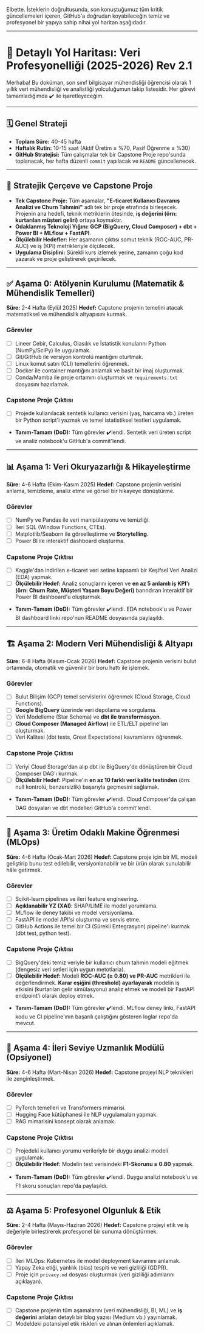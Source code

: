 Elbette. İsteklerin doğrultusunda, son konuştuğumuz tüm kritik güncellemeleri içeren, GitHub'a doğrudan koyabileceğin temiz ve profesyonel bir yapıya sahip nihai yol haritan aşağıdadır.

---

# 📘 Detaylı Yol Haritası: Veri Profesyonelliği (2025-2026) Rev 2.1

Merhaba! Bu doküman, son sınıf bilgisayar mühendisliği öğrencisi olarak 1 yıllık veri mühendisliği ve analistliği yolculuğumun takip listesidir. Her görevi tamamladığımda ✔️ ile işaretleyeceğim.

---

## 🗓️ Genel Strateji
- **Toplam Süre:** 40-45 hafta
- **Haftalık Rutin:** 10-15 saat (Aktif Üretim ≥ %70, Pasif Öğrenme ≤ %30)
- **GitHub Stratejisi:** Tüm çalışmalar tek bir Capstone Proje repo'sunda toplanacak, her hafta düzenli `commit` yapılacak ve `README` güncellenecek.

---

## 🎯 Stratejik Çerçeve ve Capstone Proje
- **Tek Capstone Proje:** Tüm aşamalar, **"E-ticaret Kullanıcı Davranış Analizi ve Churn Tahmini"** adlı tek bir proje etrafında birleşecek. Projenin ana hedefi, teknik metriklerin ötesinde, **iş değerini (örn: kurtarılan müşteri geliri)** ortaya koymaktır.
- **Odaklanmış Teknoloji Yığını:** **GCP (BigQuery, Cloud Composer) + dbt + Power BI + MLflow + FastAPI**.
- **Ölçülebilir Hedefler:** Her aşamanın çıktısı somut teknik (ROC-AUC, PR-AUC) ve iş (KPI) metrikleriyle ölçülecek.
- **Uygulama Disiplini:** Sürekli kurs izlemek yerine, zamanın çoğu kod yazarak ve proje geliştirerek geçirilecek.

---

## ✅ Aşama 0: Atölyenin Kurulumu (Matematik & Mühendislik Temelleri)
**Süre:** 2-4 Hafta (Eylül 2025)
**Hedef:** Capstone projenin temelini atacak matematiksel ve mühendislik altyapısını kurmak.

### Görevler
- [ ] Lineer Cebir, Calculus, Olasılık ve İstatistik konularını Python (NumPy/SciPy) ile uygulamak.
- [ ] Git/GitHub ile versiyon kontrolü mantığını oturtmak.
- [ ] Linux komut satırı (CLI) temellerini öğrenmek.
- [ ] Docker ile container mantığını anlamak ve basit bir imaj oluşturmak.
- [ ] Conda/Mamba ile proje ortamını oluşturmak ve `requirements.txt` dosyasını hazırlamak.
### Capstone Proje Çıktısı
- [ ] Projede kullanılacak sentetik kullanıcı verisini (yaş, harcama vb.) üreten bir Python script'i yazmak ve temel istatistiksel testleri uygulamak.
- **Tanım-Tamam (DoD):** Tüm görevler ✔️lendi. Sentetik veri üreten script ve analiz notebook'u GitHub'a commit'lendi.

---

## 📊 Aşama 1: Veri Okuryazarlığı & Hikayeleştirme
**Süre:** 4-6 Hafta (Ekim-Kasım 2025)
**Hedef:** Capstone projenin verisini anlama, temizleme, analiz etme ve görsel bir hikayeye dönüştürme.

### Görevler
- [ ] NumPy ve Pandas ile veri manipülasyonu ve temizliği.
- [ ] İleri SQL (Window Functions, CTEs).
- [ ] Matplotlib/Seaborn ile görselleştirme ve **Storytelling**.
- [ ] Power BI ile interaktif dashboard oluşturma.
### Capstone Proje Çıktısı
- [ ] Kaggle'dan indirilen e-ticaret veri setine kapsamlı bir Keşifsel Veri Analizi (EDA) yapmak.
- [ ] **Ölçülebilir Hedef:** Analiz sonuçlarını içeren ve **en az 5 anlamlı iş KPI'ı (örn: Churn Rate, Müşteri Yaşam Boyu Değeri)** barındıran interaktif bir Power BI dashboard'u oluşturmak.
- **Tanım-Tamam (DoD):** Tüm görevler ✔️lendi. EDA notebook'u ve Power BI dashboard linki repo'nun README dosyasında paylaşıldı.

---

## 🏗️ Aşama 2: Modern Veri Mühendisliği & Altyapı
**Süre:** 6-8 Hafta (Kasım-Ocak 2026)
**Hedef:** Capstone projenin verisini bulut ortamında, otomatik ve güvenilir bir boru hattı ile işlemek.

### Görevler
- [ ] Bulut Bilişim (GCP) temel servislerini öğrenmek (Cloud Storage, Cloud Functions).
- [ ] **Google BigQuery** üzerinde veri depolama ve sorgulama.
- [ ] Veri Modelleme (Star Schema) ve **dbt ile transformasyon**.
- [ ] **Cloud Composer (Managed Airflow)** ile ETL/ELT pipeline'ları oluşturmak.
- [ ] Veri Kalitesi (dbt tests, Great Expectations) kavramlarını öğrenmek.
### Capstone Proje Çıktısı
- [ ] Veriyi Cloud Storage'dan alıp dbt ile BigQuery'de dönüştüren bir Cloud Composer DAG'ı kurmak.
- [ ] **Ölçülebilir Hedef:** Pipeline'ın **en az 10 farklı veri kalite testinden** (örn: null kontrolü, benzersizlik) başarıyla geçmesini sağlamak.
- **Tanım-Tamam (DoD):** Tüm görevler ✔️lendi. Cloud Composer'da çalışan DAG dosyaları ve dbt modelleri GitHub'a commit'lendi.

---

## 🤖 Aşama 3: Üretim Odaklı Makine Öğrenmesi (MLOps)
**Süre:** 4-6 Hafta (Ocak-Mart 2026)
**Hedef:** Capstone proje için bir ML modeli geliştirip bunu test edilebilir, versiyonlanabilir ve bir ürün olarak sunulabilir hâle getirmek.

### Görevler
- [ ] Scikit-learn pipelines ve ileri feature engineering.
- [ ] **Açıklanabilir YZ (XAI)**: SHAP/LIME ile model yorumlama.
- [ ] MLflow ile deney takibi ve model versiyonlama.
- [ ] FastAPI ile model API'si oluşturma ve servis etme.
- [ ] GitHub Actions ile temel bir CI (Sürekli Entegrasyon) pipeline'ı kurmak (dbt test, python test).
### Capstone Proje Çıktısı
- [ ] BigQuery'deki temiz veriyle bir kullanıcı churn tahmin modeli eğitmek (dengesiz veri setleri için uygun metotlarla).
- [ ] **Ölçülebilir Hedef:** Modeli **ROC-AUC (≥ 0.80) ve PR-AUC** metrikleri ile değerlendirmek. **Karar eşiğini (threshold) ayarlayarak** modelin iş etkisini (kurtarılan gelir simülasyonu) analiz etmek ve modeli bir FastAPI endpoint'i olarak deploy etmek.
- **Tanım-Tamam (DoD):** Tüm görevler ✔️lendi. MLflow deney linki, FastAPI kodu ve CI pipeline'ının başarılı çalıştığını gösteren loglar repo'da mevcut.

---

## 🧠 Aşama 4: İleri Seviye Uzmanlık Modülü (Opsiyonel)
**Süre:** 4-6 Hafta (Mart-Nisan 2026)
**Hedef:** Capstone projeyi NLP teknikleri ile zenginleştirmek.

### Görevler
- [ ] PyTorch temelleri ve Transformers mimarisi.
- [ ] Hugging Face kütüphanesi ile NLP uygulamaları yapmak.
- [ ] RAG mimarisini konsept olarak anlamak.
### Capstone Proje Çıktısı
- [ ] Projedeki kullanıcı yorumu verileriyle bir duygu analizi modeli uygulamak.
- [ ] **Ölçülebilir Hedef:** Modelin test verisindeki **F1-Skorunu ≥ 0.80** yapmak.
- **Tanım-Tamam (DoD):** Tüm görevler ✔️lendi. Duygu analizi notebook'u ve F1 skoru sonuçları repo'da paylaşıldı.

---

## ⚖️ Aşama 5: Profesyonel Olgunluk & Etik
**Süre:** 2-4 Hafta (Mayıs-Haziran 2026)
**Hedef:** Capstone projeyi etik ve iş değeriyle birleştirerek profesyonel bir sunuma dönüştürmek.

### Görevler
- [ ] İleri MLOps: Kubernetes ile model deployment kavramını anlamak.
- [ ] Yapay Zeka etiği, yanlılık (bias) tespiti ve veri gizliliği (GDPR).
- [ ] Proje için `privacy.md` dosyası oluşturmak (veri gizliliği adımlarını açıklayan).
### Capstone Proje Çıktısı
- [ ] Capstone projenin tüm aşamalarını (veri mühendisliği, BI, ML) ve **iş değerini** anlatan detaylı bir blog yazısı (Medium vb.) yayınlamak.
- [ ] Modeldeki potansiyel etik riskleri ve alınan önlemleri açıklamak.
